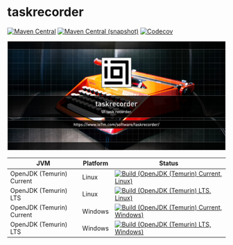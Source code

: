 taskrecorder
===

[![Maven Central](https://img.shields.io/maven-central/v/com.io7m.taskrecorder/com.io7m.taskrecorder.svg?style=flat-square)](http://search.maven.org/#search%7Cga%7C1%7Cg%3A%22com.io7m.taskrecorder%22)
[![Maven Central (snapshot)](https://img.shields.io/nexus/s/https/s01.oss.sonatype.org/com.io7m.taskrecorder/com.io7m.taskrecorder.svg?style=flat-square)](https://s01.oss.sonatype.org/content/repositories/snapshots/com/io7m/taskrecorder/)
[![Codecov](https://img.shields.io/codecov/c/github/io7m/taskrecorder.svg?style=flat-square)](https://codecov.io/gh/io7m/taskrecorder)

![taskrecorder](./src/site/resources/taskrecorder.jpg?raw=true)

| JVM | Platform | Status |
|-----|----------|--------|
| OpenJDK (Temurin) Current | Linux | [![Build (OpenJDK (Temurin) Current, Linux)](https://img.shields.io/github/workflow/status/io7m/taskrecorder/main.linux.temurin.current)](https://github.com/io7m/taskrecorder/actions?query=workflow%3Amain.linux.temurin.current)|
| OpenJDK (Temurin) LTS | Linux | [![Build (OpenJDK (Temurin) LTS, Linux)](https://img.shields.io/github/workflow/status/io7m/taskrecorder/main.linux.temurin.lts)](https://github.com/io7m/taskrecorder/actions?query=workflow%3Amain.linux.temurin.lts)|
| OpenJDK (Temurin) Current | Windows | [![Build (OpenJDK (Temurin) Current, Windows)](https://img.shields.io/github/workflow/status/io7m/taskrecorder/main.windows.temurin.current)](https://github.com/io7m/taskrecorder/actions?query=workflow%3Amain.windows.temurin.current)|
| OpenJDK (Temurin) LTS | Windows | [![Build (OpenJDK (Temurin) LTS, Windows)](https://img.shields.io/github/workflow/status/io7m/taskrecorder/main.windows.temurin.lts)](https://github.com/io7m/taskrecorder/actions?query=workflow%3Amain.windows.temurin.lts)|
